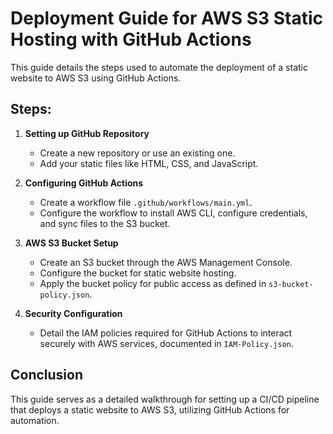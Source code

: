 # Deployment Guide for AWS S3 Static Hosting with GitHub Actions

This guide details the steps used to automate the deployment of a static website to AWS S3 using GitHub Actions.

## Steps:

1. **Setting up GitHub Repository**
   - Create a new repository or use an existing one.
   - Add your static files like HTML, CSS, and JavaScript.

2. **Configuring GitHub Actions**
   - Create a workflow file `.github/workflows/main.yml`.
   - Configure the workflow to install AWS CLI, configure credentials, and sync files to the S3 bucket.

3. **AWS S3 Bucket Setup**
   - Create an S3 bucket through the AWS Management Console.
   - Configure the bucket for static website hosting.
   - Apply the bucket policy for public access as defined in `s3-bucket-policy.json`.

4. **Security Configuration**
   - Detail the IAM policies required for GitHub Actions to interact securely with AWS services, documented in `IAM-Policy.json`.

## Conclusion
This guide serves as a detailed walkthrough for setting up a CI/CD pipeline that deploys a static website to AWS S3, utilizing GitHub Actions for automation.
